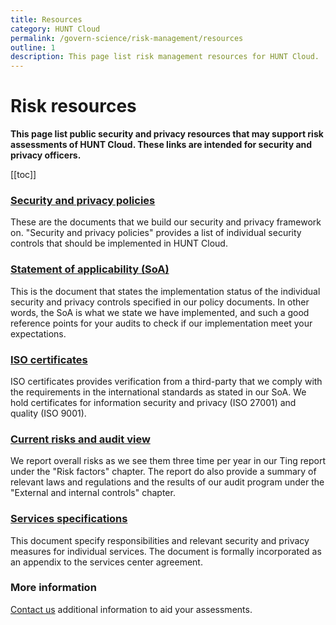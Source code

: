 ```yaml
---
title: Resources
category: HUNT Cloud
permalink: /govern-science/risk-management/resources
outline: 1
description: This page list risk management resources for HUNT Cloud.
---
```


# Risk resources

**This page list public security and privacy resources that may support risk assessments of HUNT Cloud. These links are intended for security and privacy officers.**

[[toc]]

### [Security and privacy policies](/govern-science/policies)

These are the documents that we build our security and privacy framework on. "Security and privacy policies" provides a list of individual security controls that should be implemented in HUNT Cloud.


### [Statement of applicability (SoA)](/govern-science/compliance/certificates/)

This is the document that states the implementation status of the individual security and privacy controls specified in our policy documents. In other words, the SoA is what we state we have implemented, and such a good reference points for your audits to check if our implementation meet your expectations. 


### [ISO certificates](/govern-science/compliance/certificates/)

ISO certificates provides verification from a third-party that we comply with the requirements in the international standards as stated in our SoA. We hold certificates for information security and privacy (ISO 27001) and quality (ISO 9001).

### [Current risks and audit view](/govern-science/tingweek/#reports)

We report overall risks as we see them three time per year in our Ting report under the "Risk factors" chapter. The report do also provide a summary of relevant laws and regulations and the results of our audit program under the "External and internal controls" chapter. 

### [Services specifications](/administer-science/services/specifications/)

This document specify responsibilities and relevant security and privacy measures for individual services. The document is formally incorporated as an appendix to the services center agreement.

### More information

[Contact us](/contact) additional information to aid your assessments.

